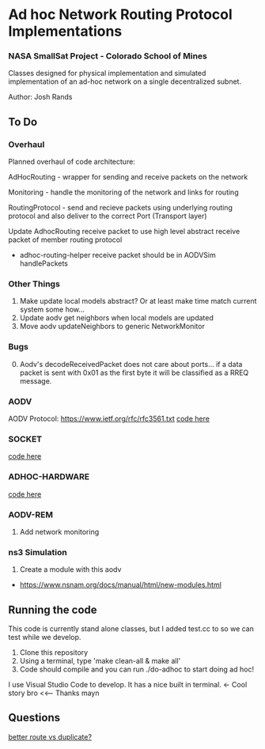 # Ad hoc Network Routing Protocol Implementations

### NASA SmallSat Project - Colorado School of Mines

Classes designed for physical implementation and simulated implementation of an ad-hoc network on a single decentralized subnet.

Author: Josh Rands

## To Do

### Overhaul

Planned overhaul of code architecture:

AdHocRouting - wrapper for sending and receive packets on the network

Monitoring - handle the monitoring of the network and links for routing 

RoutingProtocol - send and recieve packets using underlying routing protocol and also deliver to the correct Port (Transport layer) 

Update AdhocRouting receive packet to use high level abstract receive packet of member routing protocol 
  - adhoc-routing-helper receive packet should be in AODVSim handlePackets

### Other Things

1. Make update local models abstract? Or at least make time match current system some how... 
2. Update aodv get neighbors when local models are updated
3. Move aodv updateNeighbors to generic NetworkMonitor

### Bugs

0. Aodv's decodeReceivedPacket does not care about ports... if a data packet is sent with 0x01 as the first byte it will be classified as a RREQ message. 

### AODV 

AODV Protocol: https://www.ietf.org/rfc/rfc3561.txt
[code here](aodv)

### SOCKET
[code here](socket)

### ADHOC-HARDWARE
[code here](hardware)

### AODV-REM
1. Add network monitoring 

### ns3 Simulation
1. Create a module with this aodv
  - https://www.nsnam.org/docs/manual/html/new-modules.html

## Running the code

This code is currently stand alone classes, but I added test.cc to so we can test while we develop. 

1. Clone this repository 
2. Using a terminal, type 'make clean-all & make all'
3. Code should compile and you can run ./do-adhoc to start doing ad hoc! 

I use Visual Studio Code to develop. It has a nice built in terminal. <- Cool story bro <<-- Thanks mayn 


## Questions
[better route vs duplicate?](aodv/aodv_rreq.cc:57)
